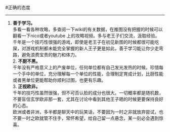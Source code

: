 #正确的态度
***
1. **善于学习。**<br />多看一看各种攻略，多查阅一下wiki的有关数据，在推图没有把握的时候可以翻看一下nico或者youtube
上的攻略视频。多与老王子们交流，汲取经验。<br />千年是一个技巧性很强的游戏，即使是老王子在初见新图的时候都很可能吃屎，对游戏机制都未能完全掌握的新人王子更是如此，善于学习能让你少走弯路，避免浪费宝贵的魅力和体力。
<br />2. **不厨不黑。**<br 
/>千年没有严格意义上的产废单位，任何单位都有自己发光发热的时候。珍惜每一个手中的单位，充分理解每一个单位的性能，合理制定育成计划，比厨性能或者黑单位更能帮助你顺利过图，也更有乐趣。
<br />3. **正视欧非。**<br 
/>千年的技巧性虽然很强，但不可否认脸的成分也很大。一切概率都是随机数，不要盲信玄学欧非那一套，尤其在讨论中看到其他王子晒的时候更要保持良好的心态。<br />欧洲或者非洲，多半都是聊天中的玩笑话，不要因为一时之非就放弃尝试，也不要一时之欧就管不住手，常怀希望，给自己留一点悬念，某一刻必会遇到惊喜。

